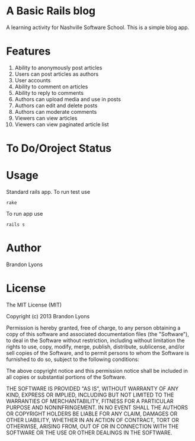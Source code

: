 A Basic Rails blog
===

A learning activity for Nashville Software School. This is a simple blog app.

Features
===

1. Ability to anonymously post articles
2. Users can post articles as authors
3. User accounts
4. Ability to comment on articles
5. Ability to reply to comments
6. Authors can upload media and use in posts
7. Authors can edit and delete posts
7. Authors can moderate comments
8. Viewers can view articles
9. Viewers can view paginated article list

To Do/Oroject Status
===



Usage
===

Standard rails app. To run test use

`rake`

To run app use

`rails s`

Author
===
Brandon Lyons

License
===
The MIT License (MIT)

Copyright (c) 2013 Brandon Lyons

Permission is hereby granted, free of charge, to any person obtaining a copy
of this software and associated documentation files (the "Software"), to deal
in the Software without restriction, including without limitation the rights
to use, copy, modify, merge, publish, distribute, sublicense, and/or sell
copies of the Software, and to permit persons to whom the Software is
furnished to do so, subject to the following conditions:

The above copyright notice and this permission notice shall be included in
all copies or substantial portions of the Software.

THE SOFTWARE IS PROVIDED "AS IS", WITHOUT WARRANTY OF ANY KIND, EXPRESS OR
IMPLIED, INCLUDING BUT NOT LIMITED TO THE WARRANTIES OF MERCHANTABILITY,
FITNESS FOR A PARTICULAR PURPOSE AND NONINFRINGEMENT. IN NO EVENT SHALL THE
AUTHORS OR COPYRIGHT HOLDERS BE LIABLE FOR ANY CLAIM, DAMAGES OR OTHER
LIABILITY, WHETHER IN AN ACTION OF CONTRACT, TORT OR OTHERWISE, ARISING FROM,
OUT OF OR IN CONNECTION WITH THE SOFTWARE OR THE USE OR OTHER DEALINGS IN
THE SOFTWARE.